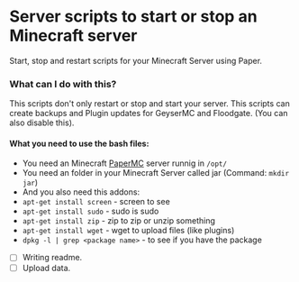 # Server scripts to start or stop an Minecraft server
Start, stop and restart scripts for your Minecraft Server using Paper.

### What can I do with this?
This scripts don't only restart or stop and start your server.
This scripts can create backups and Plugin updates for GeyserMC and Floodgate. (You can also disable this).
#### What you need to use the bash files:
- You need an Minecraft [PaperMC](https://papermc.io) server runnig in `/opt/`
- You need an folder in your Minecraft Server called jar (Command: `mkdir jar`)
- And you also need this addons:
- `apt-get install screen` - screen to see 
- `apt-get install sudo` - sudo is sudo
- `apt-get install zip` - zip to zip or unzip something
- `apt-get install wget` - wget to upload files (like plugins)
- `dpkg -l | grep <package name>` - to see if you have the package

- [ ] Writing readme.
- [ ] Upload data.
